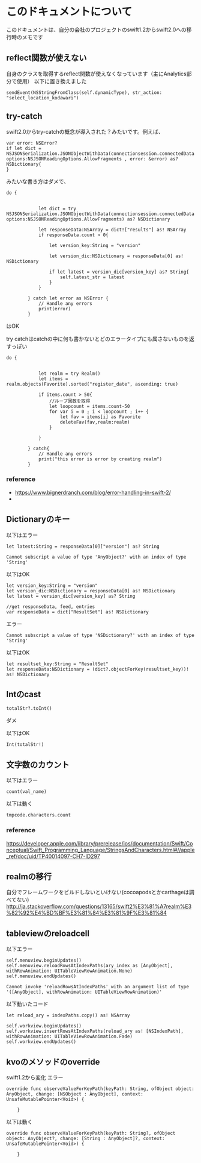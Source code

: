 # このドキュメントについて
このドキュメントは、自分の会社のプロジェクトのswift1.2からswift2.0への移行時のメモです

## reflect関数が使えない
自身のクラスを取得するreflect関数が使えなくなっています（主にAnalytics部分で使用）
以下に置き換えました
```
sendEvent(NSStringFromClass(self.dynamicType), str_action: "select_location_kodawari")
```

## try-catch
swift2.0からtry-catchの概念が導入された？みたいです。例えば、
```
var error: NSError?
if let dict = NSJSONSerialization.JSONObjectWithData(connectionsession.connectedData!, options:NSJSONReadingOptions.AllowFragments , error: &error) as? NSDictionary{
}            
```
みたいな書き方はダメで、
```
do {
            
            
            let dict = try NSJSONSerialization.JSONObjectWithData(connectionsession.connectedData!, options:NSJSONReadingOptions.AllowFragments) as? NSDictionary
            
            let responseData:NSArray = dict!["results"] as! NSArray
            if responseData.count > 0{
                
                let version_key:String = "version"
                
                let version_dic:NSDictionary = responseData[0] as! NSDictionary
                
                if let latest = version_dic[version_key] as? String{
                    self.latest_str = latest
                }
            }
            
        } catch let error as NSError {
            // Handle any errors
            print(error)
        }
```
はOK

try catchはcatchの中に何も書かないとどのエラータイプにも属さないものを返すっぽい
```
do {
            
            
            let realm = try Realm()
            let items = realm.objects(Favorite).sorted("register_date", ascending: true)
            
            if items.count > 50{
                //ループ回数を取得
                let loopcount = items.count-50
                for var i = 0 ; i < loopcount ; i++ {
                    let fav = items[i] as Favorite
                    deleteFav(fav,realm:realm)
                }
                
            }
            
        } catch{
            // Handle any errors
            print("this error is error by creating realm")
        }
```


### reference
* https://www.bignerdranch.com/blog/error-handling-in-swift-2/
* 

## Dictionaryのキー

以下はエラー
```
let latest:String = responseData[0]["version"] as? String
```

```
Cannot subscript a value of type 'AnyObject?' with an index of type 'String'
```

以下はOK
```
let version_key:String = "version"
let version_dic:NSDictionary = responseData[0] as! NSDictionary
let latest = version_dic[version_key] as? String                
```

```
//get responseData, feed, entries
var responseData = dict["ResultSet"] as! NSDictionary
```
エラー
```
Cannot subscript a value of type 'NSDictionary?' with an index of type 'String'
```

以下はOK
```
let resultset_key:String = "ResultSet"
let responseData:NSDictionary = (dict?.objectForKey(resultset_key))! as! NSDictionary
```

## Intのcast

```
totalStr?.toInt()
```
ダメ

以下はOK
```
Int(totalStr!)
```

## 文字数のカウント

以下はエラー
```
count(val_name)
```

以下は動く

```
tmpcode.characters.count
```

### reference
https://developer.apple.com/library/prerelease/ios/documentation/Swift/Conceptual/Swift_Programming_Language/StringsAndCharacters.html#//apple_ref/doc/uid/TP40014097-CH7-ID297


## realmの移行

自分でフレームワークをビルドしないといけない(cocoapodsとかcarthageは調べてない)
http://ja.stackoverflow.com/questions/13165/swift2%E3%81%A7realm%E3%82%92%E4%BD%BF%E3%81%84%E3%81%9F%E3%81%84

## tableviewのreloadcell

以下エラー
```
self.menuview.beginUpdates()
self.menuview.reloadRowsAtIndexPaths(ary_index as [AnyObject], withRowAnimation: UITableViewRowAnimation.None)
self.menuview.endUpdates()
```

```
Cannot invoke 'reloadRowsAtIndexPaths' with an argument list of type '([AnyObject], withRowAnimation: UITableViewRowAnimation)'
```


以下動いたコード
```
let reload_ary = indexPaths.copy() as! NSArray

self.workview.beginUpdates()
self.workview.insertRowsAtIndexPaths(reload_ary as! [NSIndexPath], withRowAnimation: UITableViewRowAnimation.Fade)
self.workview.endUpdates()
```

## kvoのメソッドのoverride

swift1.2から変化
エラー
```
override func observeValueForKeyPath(keyPath: String, ofObject object: AnyObject, change: [NSObject : AnyObject], context: UnsafeMutablePointer<Void>) {
        
    }  
```

以下は動く
```
override func observeValueForKeyPath(keyPath: String?, ofObject object: AnyObject?, change: [String : AnyObject]?, context: UnsafeMutablePointer<Void>) {
        
    }
```

